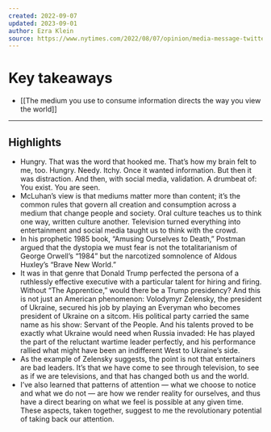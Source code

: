 ```yaml
---
created: 2022-09-07
updated: 2023-09-01
author: Ezra Klein
source: https://www.nytimes.com/2022/08/07/opinion/media-message-twitter-instagram.html
---
```

# Key takeaways
- [[The medium you use to consume information directs the way you view the world]]

---

## Highlights
- Hungry. That was the word that hooked me. That’s how my brain felt to me, too. Hungry. Needy. Itchy. Once it wanted information. But then it was distraction. And then, with social media, validation. A drumbeat of: You exist. You are seen.
- McLuhan’s view is that mediums matter more than content; it’s the common rules that govern all creation and consumption across a medium that change people and society. Oral culture teaches us to think one way, written culture another. Television turned everything into entertainment and social media taught us to think with the crowd.
- In his prophetic 1985 book, “Amusing Ourselves to Death,” Postman argued that the dystopia we must fear is not the totalitarianism of George Orwell’s “1984” but the narcotized somnolence of Aldous Huxley’s “Brave New World.”
- It was in that genre that Donald Trump perfected the persona of a ruthlessly effective executive with a particular talent for hiring and firing. Without “The Apprentice,” would there be a Trump presidency? And this is not just an American phenomenon: Volodymyr Zelensky, the president of Ukraine, secured his job by playing an Everyman who becomes president of Ukraine on a sitcom. His political party carried the same name as his show: Servant of the People. And his talents proved to be exactly what Ukraine would need when Russia invaded: He has played the part of the reluctant wartime leader perfectly, and his performance rallied what might have been an indifferent West to Ukraine’s side.
- As the example of Zelensky suggests, the point is not that entertainers are bad leaders. It’s that we have come to see through television, to see as if we are televisions, and that has changed both us and the world.
- I’ve also learned that patterns of attention — what we choose to notice and what we do not — are how we render reality for ourselves, and thus have a direct bearing on what we feel is possible at any given time. These aspects, taken together, suggest to me the revolutionary potential of taking back our attention.
